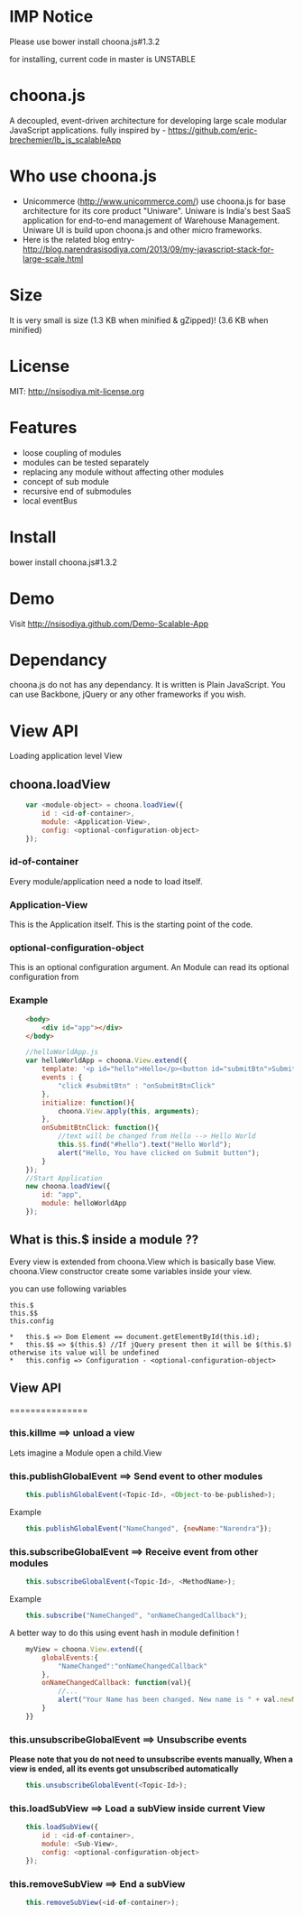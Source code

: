 IMP Notice
==========
Please use 
  bower install choona.js#1.3.2

for installing, current code in master is UNSTABLE

choona.js
=========
A decoupled, event-driven architecture for developing large scale modular JavaScript applications.
fully inspired by - https://github.com/eric-brechemier/lb_js_scalableApp

Who use choona.js
=================
* Unicommerce (http://www.unicommerce.com/) use choona.js for base architecture for its core product "Uniware". Uniware is India's best SaaS application for end-to-end management of Warehouse Management. Uniware UI is build upon choona.js and other micro frameworks.
* Here is the related blog entry- http://blog.narendrasisodiya.com/2013/09/my-javascript-stack-for-large-scale.html

Size
====
It is very small is size 
(1.3 KB when minified & gZipped)!
(3.6 KB when minified)

License
========
MIT: http://nsisodiya.mit-license.org

Features
=======
* loose coupling of modules
* modules can be tested separately
* replacing any module without affecting other modules
* concept of sub module
* recursive end of submodules
* local eventBus

Install
==========
 bower install choona.js#1.3.2
 

Demo
=============
Visit http://nsisodiya.github.com/Demo-Scalable-App


Dependancy
============
choona.js do not has any dependancy. It is written is Plain JavaScript.
You can use Backbone, jQuery or any other frameworks if you wish. 

View API
========

Loading application level View
 
## choona.loadView

```javascript
	var <module-object> = choona.loadView({
		id : <id-of-container>, 
		module: <Application-View>, 
		config: <optional-configuration-object>
	});
```

### id-of-container
Every module/application need a node to load itself.

### Application-View
This is the Application itself. This is the starting point of the code.

### optional-configuration-object
This is an optional configuration argument. An Module can read its optional configuration from 


### Example

```html
    <body>
        <div id="app"></div>
    </body>
```


```javascript
	//helloWorldApp.js
	var helloWorldApp = choona.View.extend({
		template: '<p id="hello">Hello</p><button id="submitBtn">Submit</button',
		events : {
		    "click #submitBtn" : "onSubmitBtnClick"
		},
		initialize: function(){
		    choona.View.apply(this, arguments);
		},
		onSubmitBtnClick: function(){
		    //text will be changed from Hello --> Hello World
		    this.$$.find("#hello").text("Hello World");
		    alert("Hello, You have clicked on Submit button");
		}
	});
	//Start Application
	new choona.loadView({
		id: "app", 
		module: helloWorldApp
	});
```

## What is this.$ inside a module ??
Every view is extended from choona.View which is basically base View.
choona.View constructor create some variables inside your view.

you can use following variables 

    this.$
    this.$$
    this.config


```
*	this.$ => Dom Element == document.getElementById(this.id);
*	this.$$ => $(this.$) //If jQuery present then it will be $(this.$) otherwise its value will be undefined
*	this.config => Configuration - <optional-configuration-object>
```

## View API
===============


### this.killme  ==> unload a view
Lets imagine a Module open a child.View

### this.publishGlobalEvent  ==> Send event to other modules
```javascript
	this.publishGlobalEvent(<Topic-Id>, <Object-to-be-published>);
```

Example

```javascript
	this.publishGlobalEvent("NameChanged", {newName:"Narendra"});
```

### this.subscribeGlobalEvent  ==> Receive event from other modules
```javascript
	this.subscribeGlobalEvent(<Topic-Id>, <MethodName>);
```
Example

```javascript
	this.subscribe("NameChanged", "onNameChangedCallback");
```

A better way to do this using event hash in module definition !

```javascript
    myView = choona.View.extend({
        globalEvents:{
            "NameChanged":"onNameChangedCallback"
        },
        onNameChangedCallback: function(val){
            //...
            alert("Your Name has been changed. New name is " + val.newName);
        }
    }}
```

### this.unsubscribeGlobalEvent  ==> Unsubscribe events
**Please note that you do not need to unsubscribe events manually, 
When a view is ended, all its events got unsubscribed automatically**
```javascript
	this.unsubscribeGlobalEvent(<Topic-Id>);
```

### this.loadSubView  ==> Load a subView inside current View
```javascript
	this.loadSubView({
		id : <id-of-container>, 
		module: <Sub-View>, 
		config: <optional-configuration-object>
	});
```
### this.removeSubView  ==> End a subView
```javascript
	this.removeSubView(<id-of-container>);
```